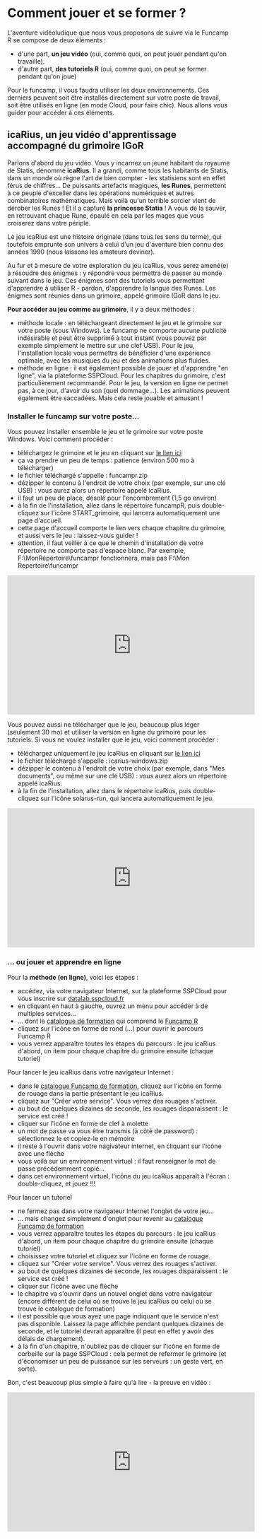 # Comment jouer et se former ?

L'aventure vidéoludique que nous vous proposons de suivre via le Funcamp R se compose de deux éléments :

- d'une part, **un jeu vidéo** (oui, comme quoi, on peut jouer pendant qu'on travaille).
- d'autre part, **des tutoriels R** (oui, comme quoi, on peut se former pendant qu'on joue)

Pour le funcamp, il vous faudra utiliser les deux environnements. Ces derniers peuvent soit être installés directement sur votre poste de travail, soit être utilisés en ligne (en mode Cloud, pour faire chic). Nous allons vous guider pour accéder à ces éléments.


## icaRius, un jeu vidéo d'apprentissage accompagné du grimoire IGoR

Parlons d'abord du jeu vidéo. Vous y incarnez un jeune habitant du royaume de Statis, dénommé **icaRius**. Il a grandi, comme tous les habitants de Statis, dans un monde où règne l'art de bien compter - les statisiens sont en effet férus de chiffres... De puissants artefacts magiques, **les Runes**, permettent à ce peuple d'exceller dans les opérations numériques et autres combinatoires mathématiques. Mais voilà qu'un terrible sorcier vient de dérober les Runes ! Et il a capturé **la princesse Statia** ! A vous de la sauver, en retrouvant chaque Rune, épaulé en cela par les mages que vous croiserez dans votre périple.

Le jeu icaRius est une histoire originale (dans tous les sens du terme), qui toutefois emprunte son univers à celui d'un jeu d'aventure bien connu des années 1990 (nous laissons les amateurs deviner). 

Au fur et à mesure de votre exploration du jeu icaRius, vous serez amené(e) à résoudre des énigmes : y répondre vous permettra de passer au monde suivant dans le jeu. Ces énigmes sont des tutoriels vous permettant d'apprendre à utiliser R - pardon, d'apprendre la langue des Runes. Les énigmes sont réunies dans un grimoire, appelé grimoire IGoR dans le jeu. 


**Pour accéder au jeu comme au grimoire**, il y a deux méthodes :

- méthode locale : en téléchargeant directement le jeu et le grimoire sur votre poste (sous Windows). Le funcamp ne comporte aucune publicité indésirable et peut être supprimé à tout instant (vous pouvez par exemple simplement le mettre sur une clef USB). Pour le jeu, l'installation locale vous permettra de bénéficier d'une expérience optimale, avec les musiques du jeu et des animations plus fluides.
- méthode en ligne : il est également possible de jouer et d'apprendre "en ligne", via la plateforme SSPCloud. Pour les chapitres du grimoire, c'est particulièrement recommandé. Pour le jeu, la version en ligne ne permet pas, à ce jour, d'avoir du son (quel dommage...). Les animations peuvent également être saccadées. Mais cela reste jouable et amusant !


### Installer le funcamp sur votre poste...

Vous pouvez installer ensemble le jeu et le grimoire sur votre poste Windows. Voici comment procéder :

- téléchargez le grimoire et le jeu en cliquant sur [le lien ici](https://minio.lab.sspcloud.fr/funcampr/funcampr.zip)
- ça va prendre un peu de temps : patience (environ 500 mo à télécharger)
- le fichier téléchargé s'appelle : funcampr.zip  
- dézipper le contenu à l'endroit de votre choix (par exemple, sur une clé USB) : vous aurez alors un répertoire appelé icaRius.
- il faut un peu de place, désolé pour l'encombrement (1,5 go environ)
- à la fin de l'installation, allez dans le répertoire funcampR, puis double-cliquez sur l'icône START_grimoire, qui lancera automatiquement une page d'accueil.
- cette page d'accueil comporte le lien vers chaque chapitre du grimoire, et aussi vers le jeu : laissez-vous guider !
- attention, il faut veiller à ce que le chemin d'installation de votre répertoire ne comporte pas d'espace blanc. Par exemple, F:\MonRepertoire\funcampr  fonctionnera, mais pas F:\Mon Repertoire\funcampr

<iframe width="560" height="315" src="https://www.youtube.com/embed/44b7bTG601I" frameborder="0" allow="accelerometer; autoplay; encrypted-media; gyroscope; picture-in-picture" allowfullscreen></iframe>

Vous pouvez aussi ne télécharger que le jeu, beaucoup plus léger (seulement 30 mo) et utiliser la version en ligne du grimoire pour les tutoriels. Si vous ne voulez installer que le jeu, voici comment procéder :

- téléchargez uniquement le jeu icaRius en cliquant sur [le lien ici](https://minio.lab.sspcloud.fr/funcampr/icaRius-windows.zip)
- le fichier téléchargé s'appelle : icarius-windows.zip  
- dézipper le contenu à l'endroit de votre choix (par exemple, dans "Mes documents", ou même sur une clé USB) : vous aurez alors un répertoire appelé icaRius.
- à la fin de l'installation, allez dans le répertoire icaRius, puis double-cliquez sur l'icône solarus-run, qui lancera automatiquement le jeu.

<iframe width="560" height="315" src="https://www.youtube.com/embed/44b7bTG601I" frameborder="0" allow="accelerometer; autoplay; encrypted-media; gyroscope; picture-in-picture" allowfullscreen></iframe>


### ... ou jouer et apprendre en ligne

Pour la **méthode (en ligne)**, voici les étapes :

- accédez, via votre navigateur Internet, sur la plateforme SSPCloud pour vous inscrire sur [datalab.sspcloud.fr](https://datalab.sspcloud.fr)
- en cliquant en haut à gauche, ouvrez un menu pour accéder à de multiples services...
- ... dont le [catalogue de formation](https://datalab.sspcloud.fr/trainings) qui comprend le [Funcamp R](https://datalab.sspcloud.fr/trainings/FuncampR)
- cliquez sur l'icône en forme de rond (...) pour ouvrir le parcours Funcamp R
- vous verrez apparaître toutes les étapes du parcours : le jeu icaRius d'abord, un item pour chaque chapitre du grimoire ensuite (chaque tutoriel)

Pour lancer le jeu icaRius dans votre navigateur Internet :
- dans le [catalogue Funcamp de formation](https://datalab.sspcloud.fr/trainings/FuncampR), cliquez sur l'icône en forme de rouage dans la partie présentant le jeu icaRius.
- cliquez sur "Créer votre service". Vous verrez des rouages s'activer.
- au bout de quelques dizaines de seconde, les rouages disparaissent : le service est créé !
- cliquer sur l'icône en forme de clef à molette
- un mot de passe va vous être transmis (à côté de password) : sélectionnez le et copiez-le en mémoire
- il reste à l'ouvrir dans votre nagivateur internet, en cliquant sur l'icône avec une flèche
- vous voilà sur un environnement virtuel : il faut renseigner le mot de passe précédemment copié...
- dans cet environnement virtuel, l'icône du jeu icaRius apparaît à l'écran : double-cliquez, et jouez !!!

Pour lancer un tutoriel
- ne fermez pas dans votre navigateur Internet l'onglet de votre jeu...
- ... mais changez simplement d'onglet pour revenir au [catalogue Funcamp de formation](https://datalab.sspcloud.fr/trainings/FuncampR)
- vous verrez apparaître toutes les étapes du parcours : le jeu icaRius d'abord, un item pour chaque chapitre du grimoire ensuite (chaque tutoriel)
- choisissez votre tutoriel et cliquez sur l'icône en forme de rouage.
- cliquez sur "Créer votre service". Vous verrez des rouages s'activer.
- au bout de quelques dizaines de seconde, les rouages disparaissent : le service est créé !
- cliquer sur l'icône avec une flèche
- le chapitre va s'ouvrir dans un nouvel onglet dans votre navigateur (encore différent de celui où se trouve le jeu icaRius ou celui où se trouve le catalogue de formation)
- il est possible que vous ayez une page indiquant que le service n'est pas disponible. Laissez la page affichée pendant quelques dizaines de seconde, et le tutoriel devrait apparaître (il peut en effet y avoir des délais de chargement).
- à la fin d'un chapitre, n'oubliez pas de cliquer sur l'icône en forme de corbeille sur la page SSPCloud : cela permet de refermer le grimoire (et d'économiser un peu de puissance sur les serveurs : un geste vert, en sorte).

Bon, c'est beaucoup plus simple à faire qu'à lire - la preuve en vidéo :
<iframe width="560" height="315" src="https://www.youtube.com/embed/mwQJxiZM0go" frameborder="0" allow="accelerometer; autoplay; encrypted-media; gyroscope; picture-in-picture" allowfullscreen></iframe>


